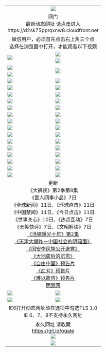 ﻿<table>
  <tr></tr>
  <tr><td colspan=2 align=center><img src="https://cloud.githubusercontent.com/assets/11880933/13434984/f430fae2-e012-11e5-814f-c2df1e82b247.jpg" /></td></tr>
  <tr><td colspan=2 align=center>网门<br>最新动态网址 请点击进入
<br>https://d2sk75pprqxnw8.cloudfront.net
    </td>
  </tr>
  <tr>
    <td colspan=2 align=center>微信用户，必须首先点击右上角三个点<br>选择在浏览器中打开，才能观看以下视频</td>
  </tr>
  <tr>
    <td rowspan=2><a href="https://d2sk75pprqxnw8.cloudfront.net/ogUP.aspx?name=11DKC.mp4&count=T:2,2:8,1:16&from=github" target="_blank"><img src="https://d2sk75pprqxnw8.cloudfront.net/Up/11DKC1.jpg" /></a></td> 
    <td><div><a href="https://d2sk75pprqxnw8.cloudfront.net/ogUP.aspx?name=LRWS.mp4&count=7B:9,6B:44,5A:10,5B:35,4A:14,4B:19,3A:10,3B:26,2A:16,2B:21,1A:23,1B:29&current=7B:9" target="_blank"><img src="https://d2sk75pprqxnw8.cloudfront.net/Up/LRWS.jpg" /></a></td>
   </tr>
  <tr>
    <td><a href="https://d2sk75pprqxnw8.cloudfront.net/ogNiceVedio.aspx" target="_blank"><img src="https://d2sk75pprqxnw8.cloudfront.net/Up/11TGKDY.jpg" /></a></td>
  </tr>
  <tr>
    <td><a href="https://d2sk75pprqxnw8.cloudfront.net/ogUP.aspx?name=JQR.mp4&count=2" target="_blank"><img src="https://d2sk75pprqxnw8.cloudfront.net/Up/JQR.jpg" /></a></td>   
    <td rowspan=2><a href="https://d2sk75pprqxnw8.cloudfront.net/ogUP.aspx?name=JP.mp4&count=9" target="_blank"><img src="https://d2sk75pprqxnw8.cloudfront.net/Up/JP.jpg" /></td>
  </tr>
  <tr>
    <td><a href="https://d2sk75pprqxnw8.cloudfront.net/ogUP.aspx?name=WH.mp4" target="_blank"><img src="https://d2sk75pprqxnw8.cloudfront.net/Up/WH.jpg" /></a></td>
  </tr>
  <tr>
    <td><a href="https://d2sk75pprqxnw8.cloudfront.net/ogUP.aspx?name=SSZJ.mp4&count=480P:9,S:2" target="_blank"><img src="https://d2sk75pprqxnw8.cloudfront.net/Up/SSZJ.jpg" /></a></td>
    <td><a href="https://d2sk75pprqxnw8.cloudfront.net/ogUP.aspx?name=ZY.mp4&count=2015:16" target="_blank"><img src="https://d2sk75pprqxnw8.cloudfront.net/Up/ZY.jpg" /></a</td>
  </tr>
  <tr>
    <td><a href="https://d2sk75pprqxnw8.cloudfront.net/ogUP.aspx?name=XTFY.mp4&count=B:2,A:24" target="_blank"><img src="https://d2sk75pprqxnw8.cloudfront.net/Up/XTFY.jpg" /></a></td>
    <td><a href="https://d2sk75pprqxnw8.cloudfront.net/ogUP.aspx?name=1XQK.mp4&count=13" target="_blank"><img src="https://d2sk75pprqxnw8.cloudfront.net/Up/1XQK.jpg" /></a</td>
  </tr>
  <tr>
    <td><a href="https://d2sk75pprqxnw8.cloudfront.net/ogUP.aspx?name=1LYF.mp4&count=2" target="_blank"><img src="https://d2sk75pprqxnw8.cloudfront.net/Up/1LYF0.jpg" /></a></td>
    <td><a href="https://d2sk75pprqxnw8.cloudfront.net/ogUP.aspx?name=1ZGC.mp4&count=6" target="_blank"><img src="https://d2sk75pprqxnw8.cloudfront.net/Up/1ZGC0.jpg" /></a></td>
  </tr>
  <tr>
    <td><a href="https://d2sk75pprqxnw8.cloudfront.net/ogUP.aspx?name=1ZKM.mp4&count=3&current=3" target="_blank"><img src="https://d2sk75pprqxnw8.cloudfront.net/Up/1ZKM0.jpg" /></a></td>  
    <td><a href="https://d2sk75pprqxnw8.cloudfront.net/ogUP.aspx?name=1WWY.mp4&count=6&current=6" target="_blank"><img src="https://d2sk75pprqxnw8.cloudfront.net/Up/1WWY0.jpg" /></a></td>
  </tr>
  <tr>
    <td><a href="https://d2sk75pprqxnw8.cloudfront.net/ogUP.aspx?name=10JGY.mp4&count=3" target="_blank"><img src="https://d2sk75pprqxnw8.cloudfront.net/Up/10JGY0.jpg" /></a></td>
    <td><a href="https://d2sk75pprqxnw8.cloudfront.net/ogUP.aspx?name=10CYS.mp4&count=2" target="_blank"><img src="https://d2sk75pprqxnw8.cloudfront.net/Up/10CYS0.jpg" /></a></td>
  </tr>
  <tr>
    <td><a href="https://d2sk75pprqxnw8.cloudfront.net/ogUP.aspx?name=4SQQ.mp4&count=201603:9,201602:20,201601:21&current=201603:9" target="_blank"><img src="https://d2sk75pprqxnw8.cloudfront.net/Up/4SQQ0.jpg"/></a></td>
    <td><a href="https://d2sk75pprqxnw8.cloudfront.net/ogUP.aspx?name=4SHQ.mp4&count=201603:11,201602:27,201601:28&current=201603:11" target="_blank"><img src="https://d2sk75pprqxnw8.cloudfront.net/Up/4SHQ0.jpg"/></a></td>
  </tr>
  <tr>
    <td><a href="https://d2sk75pprqxnw8.cloudfront.net/ogUP.aspx?name=4SZG.mp4&count=201603:10,201602:21,201601:23&current=201603:10" target="_blank"><img src="https://d2sk75pprqxnw8.cloudfront.net/Up/4SZG0.jpg"/></a></td>
    <td><a href="https://d2sk75pprqxnw8.cloudfront.net/ogUP.aspx?name=4SDJ.mp4&count=201603A:10,201603B:6,201602A:24,201602B:7,201601A:48,201601B:6&current=201603A:10" target="_blank"><img src="https://d2sk75pprqxnw8.cloudfront.net/Up/4SDJ0.jpg"/></a></td>
  </tr>
  <tr>
    <td><a href="https://d2sk75pprqxnw8.cloudfront.net/ogUP.aspx?name=4SGX.mp4&count=201603:2&current=201603:2" target="_blank"><img src="https://d2sk75pprqxnw8.cloudfront.net/Up/4SGX0.jpg"/></a></td>
    <td><a href="https://d2sk75pprqxnw8.cloudfront.net/ogUP.aspx?name=4SHD.mp4&count=201603:3&current=201603:1" target="_blank"><img src="https://d2sk75pprqxnw8.cloudfront.net/Up/4SHD0.jpg"/></a></td>
  </tr>
  <tr>
    <td><a href="https://d2sk75pprqxnw8.cloudfront.net/ogUP.aspx?name=4CTX.mp4&count=201603:2,201602:3,201601:4&current=201603:2" target="_blank"><img src="https://d2sk75pprqxnw8.cloudfront.net/Up/4CTX0.jpg"/></a></td>
    <td><a href="https://d2sk75pprqxnw8.cloudfront.net/ogUP.aspx?name=4CWZ.mp4&count=201603:1,201602:4,201601:4&current=201603:1" target="_blank"><img src="https://d2sk75pprqxnw8.cloudfront.net/Up/4CWZ0.jpg"/></a></td>
  </tr>
  <tr>
    <td><a href="https://d2sk75pprqxnw8.cloudfront.net/onUP.aspx?name=https://d2t6x1lwzcff38.cloudfront.net/" target="_blank"><img src="https://d2sk75pprqxnw8.cloudfront.net/Up/0DTW.jpg"/></a></td>
    <td><a href="https://d2sk75pprqxnw8.cloudfront.net/onUP.aspx?name=https://d240ns8up8earz.cloudfront.net/acenter/" target="_blank"><img src="https://d2sk75pprqxnw8.cloudfront.net/Up/0TDW.jpg" /></a></td>
  </tr>
  <tr>
    <td><a href="https://d2sk75pprqxnw8.cloudfront.net/onUP.aspx?name=https://d4508d6vomz2p.cloudfront.net/gb/nsc413.htm" target="_blank"><img src="https://d2sk75pprqxnw8.cloudfront.net/Up/0DJY.jpg" /></a></td>
    <td><a href="https://d2sk75pprqxnw8.cloudfront.net/onUP.aspx?name=https://d3bxwq7vzudb5l.cloudfront.net/xtr/gb/prog204.html" target="_blank"><img src="https://d2sk75pprqxnw8.cloudfront.net/Up/0XTR.jpg" /></a></td>
  </tr>
  <tr>
    <td><a href="https://d2sk75pprqxnw8.cloudfront.net/onUP.aspx?name=https://d3aj00iefsmfgc.cloudfront.net/" target="_blank"><img src="https://d2sk75pprqxnw8.cloudfront.net/Up/0MHW.jpg" /></a></td>
    <td><a href="https://d2sk75pprqxnw8.cloudfront.net/onUP.aspx?name=https://d1sbg9daat0zu5.cloudfront.net/" target="_blank"><img src="https://d2sk75pprqxnw8.cloudfront.net/Up/0ZJW.jpg" /></a></td>
  </tr>
  <tr>
    <td><a href="https://d2sk75pprqxnw8.cloudfront.net/ogUP.aspx?name=0FG.zip" target="_blank"><img src="https://d2sk75pprqxnw8.cloudfront.net/Up/0FG.jpg" /></a></td>
    <td><a href="https://d2sk75pprqxnw8.cloudfront.net/ogUP.aspx?name=0FGA.apk" target="_blank"><img src="https://d2sk75pprqxnw8.cloudfront.net/Up/0FGA.jpg" /></a></td>
  </tr>
  <tr>
    <td><a href="https://d2sk75pprqxnw8.cloudfront.net/ogUP.aspx?name=0U.zip" target="_blank"><img src="https://d2sk75pprqxnw8.cloudfront.net/Up/0U.jpg" /></a></td>
    <td><a href="https://d2sk75pprqxnw8.cloudfront.net/ogUP.aspx?name=0UA.apk" target="_blank"><img src="https://d2sk75pprqxnw8.cloudfront.net/Up/0UA.jpg" /></a></td>
  </tr>
  <tr>
    <td><a href="https://d2sk75pprqxnw8.cloudfront.net/ogUP.aspx?name=0iPPOTV.zip" target="_blank"><img src="https://d2sk75pprqxnw8.cloudfront.net/Up/0iPPOTV.jpg" /></a></td>
    <td><a href="https://d2sk75pprqxnw8.cloudfront.net/ogUP.aspx?name=0iNTD.apk" target="_blank"><img src="https://d2sk75pprqxnw8.cloudfront.net/Up/0iNTD.jpg" /></a></td>
  </tr>
  <tr>
    <td colspan=2 align=center>更新<br>
      《大裤衩》第2季第8集<br>
      《雷人网事小品》7日<br>
      《全球新闻》11日、《环球直击》11日<br>
      《中国禁闻》11日、《今日点击》11日<br>
      《世事关心》10日、《热点互动》7日<br>
      《天笑快评》7日、《文昭解读》7日<br>
      <a href="https://d2sk75pprqxnw8.cloudfront.net/ogUP.aspx?name=SSZJ.mp4&count=480P:9,S:2&current=S:2" target="_blank">《活摘曝光十年》第2集</a><br>
      <a href="https://d2sk75pprqxnw8.cloudfront.net/ogUP.aspx?name=4TJDBZ.mp4" target="_blank">《天津大爆炸－中国社会的阴暗面》</a><br>
      <a href="https://d2sk75pprqxnw8.cloudfront.net/ogUP.aspx?name=4LFZ.mp4" target="_blank">《国安李凤智公开退党》</a><br>
      <a href="https://d2sk75pprqxnw8.cloudfront.net/ogUP.aspx?name=4DDZHDCS.mp4" target="_blank">《大地震后的沉思》</a><br>
      <a href="https://d2sk75pprqxnw8.cloudfront.net/ogUP.aspx?name=11ZYZG0.mp4" target="_blank">《自由中国》预告片</a><br>
      <a href="https://d2sk75pprqxnw8.cloudfront.net/ogUP.aspx?name=11XR.mp4" target="_blank">《血刃》预告片</a><br>
      <a href="https://d2sk75pprqxnw8.cloudfront.net/ogUP.aspx?name=11NYZX.mp4&count=2" target="_blank">《难以置信》预告片</a><br>
      <a href="https://d2sk75pprqxnw8.cloudfront.net/onUP.aspx?name=https://www.minghui.org/" target="_blank">明慧网</a></td>
    </td>
  </tr>
  <tr>
    <td><a href="https://d2sk75pprqxnw8.cloudfront.net/ogNice.aspx" target="_blank"><img src="https://d2sk75pprqxnw8.cloudfront.net/Up/0WCYY.jpg" /></a></td>
    <td><a href="https://d2sk75pprqxnw8.cloudfront.net/onCO.aspx?ob=600%E4%BA%8B%E7%89%A9&op=%E5%A2%9E%E5%88%A0%E6%94%B9&args=WH1~%23%E7%B1%BB%E5%9E%8B6%E6%96%B0%E9%97%BB%7c%23%E7%B1%BB%E5%9E%8B6%E8%AF%84%E8%AE%BA&mode=" target="_blank"><img src="https://d2sk75pprqxnw8.cloudfront.net/Up/0WZTT.jpg" /></a></td> 
  </tr>
  <tr>
    <td><a href="https://d2sk75pprqxnw8.cloudfront.net/ogDY.aspx" target="_blank"><img src="https://d2sk75pprqxnw8.cloudfront.net/Up/0FK.jpg" /></a></td>
    <td><a href="https://d2sk75pprqxnw8.cloudfront.net/ogST.aspx" target="_blank"><img src="https://d2sk75pprqxnw8.cloudfront.net/Up/0ST.jpg" /></a></td> 
  </tr>
  <tr>
    <td colspan=2 align=center>IE6打开动态网址须在选项中勾选TLS 1.0<br/>IE 6、7、8不支持永久网址<br/>
      <!--微信可扫描以下临时二维码<br/>https://bit.ly/1mBQHW8<br/><a href="https://d2sk75pprqxnw8.cloudfront.net/Up/0WMGDL3.png" target="_blank"><img src="https://d2sk75pprqxnw8.cloudfront.net/Up/0WMGD3.png"/></a><br-->
  </tr>
  <tr>
    <td colspan=2 align=center>永久网址 请收藏<br/><a href="https://git.io/ogate" target="_blank">https://git.io/ogate</a><br/><a href="https://d2sk75pprqxnw8.cloudfront.net/Up/0WMGDL2.png" target="_blank"><img src="https://d2sk75pprqxnw8.cloudfront.net/Up/0WMGD2.png"/></a></td>
  </tr>
  <tr>
    <td colspan=2 align=center><a href="https://d2sk75pprqxnw8.cloudfront.net/ogUP.aspx?name=0oGate.apk" target="_blank"><img src="https://d2sk75pprqxnw8.cloudfront.net/Up/0WMAZ.jpg" /></a></td>
  </tr>
  <!--tr>
    <td colspan=2 align=center>可能失效的动态网址
    </td>
  </tr-->
</table>
